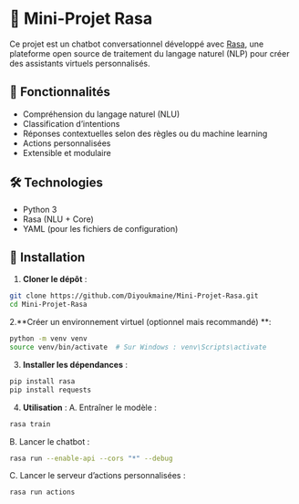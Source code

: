 # 🤖 Mini-Projet Rasa

Ce projet est un chatbot conversationnel développé avec [Rasa](https://rasa.com/), une plateforme open source de traitement du langage naturel (NLP) pour créer des assistants virtuels personnalisés.

## 📌 Fonctionnalités

- Compréhension du langage naturel (NLU)
- Classification d’intentions
- Réponses contextuelles selon des règles ou du machine learning
- Actions personnalisées
- Extensible et modulaire

## 🛠️ Technologies

- Python 3
- Rasa (NLU + Core)
- YAML (pour les fichiers de configuration)

## 🚀 Installation

1. **Cloner le dépôt** :

```bash
git clone https://github.com/Diyoukmaine/Mini-Projet-Rasa.git
cd Mini-Projet-Rasa
```
2.**Créer un environnement virtuel (optionnel mais recommandé) **:

```bash
python -m venv venv
source venv/bin/activate  # Sur Windows : venv\Scripts\activate
```
3. **Installer les dépendances** : 

```bash
pip install rasa
pip install requests
```
4. **Utilisation** :
A. Entraîner le modèle :
```bash
rasa train
```
B. Lancer le chatbot :
```bash
rasa run --enable-api --cors "*" --debug
```
C. Lancer le serveur d’actions personnalisées :
```bash
rasa run actions

```

